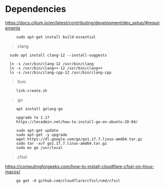 # Dependencies

https://docs.cilium.io/en/latest/contributing/development/dev_setup/#requirements

         sudo apt-get install build-essential

> clang

      sudo apt install clang-12 --install-suggests

      ln -s /usr/bin/clang-12 /usr/bin/clang 
      ln -s /usr/bin/clang++-12 /usr/bin/clang++
      ln -s /usr/bin/clang-cpp-12 /usr/bin/clang-cpp

> llvm

         link-create.sh

> go

         apt install golang-go
         
         upgrade to 1.17
         https://tecadmin.net/how-to-install-go-on-ubuntu-20-04/
         
         sudo apt-get update  
         sudo apt-get -y upgrade  
         wget https://dl.google.com/go/go1.17.7.linux-amd64.tar.gz
         sudo tar -xvf go1.17.7.linux-amd64.tar.gz
         sudo mv go /usr/local 

> cfssl

https://computingforgeeks.com/how-to-install-cloudflare-cfssl-on-linux-macos/

         go get -d github.com/cloudflare/cfssl/cmd/cfssl
         
